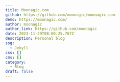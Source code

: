```yaml
---
title: Moonagic.com
github: https://github.com/moonagic/moonagic.com
demo: https://moonagic.com/
author: moonagic
author_link: https://github.com/moonagic
date: 2023-11-29T08:00:25.767Z
description: Personal blog
ssg:
  - Jekyll
css: []
cms: []
category:
  - Blog
draft: false
---
```

